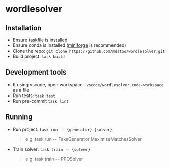 # wordlesolver
## Installation
- Ensure [taskfile](https://taskfile.dev/installation/) is installed
- Ensure conda is installed ([miniforge](https://python-poetry.org/docs/#installation) is recommended)
- Clone the repo: `git clone https://github.com/mdatoo/wordlesolver.git`
- Build project: `task build`

## Development tools
- If using vscode, open workspace `.vscode/wordlesolver.code-workspace` as a file
- Run tests: `task test`
- Run pre-commit `task lint`

## Running
- Run project: `task run -- {generator} {solver}`
  > e.g. task run -- FakeGenerator MaximiseMatchesSolver
- Train solver: `task train -- {solver}`
  > e.g. task train -- PPOSolver
